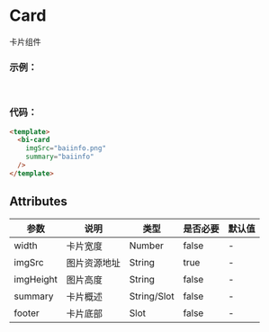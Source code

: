 # Card
卡片组件

### 示例：
<br />
<testCard/>

### 代码：

```html
<template>
  <bi-card
    imgSrc="baiinfo.png"
    summary="baiinfo" 
  />
</template>
```

## Attributes
|  参数  |  说明  |  类型  |  是否必要  |  默认值  |
|  ----  |  ----  |  ----  |  ----  |  ----  |
| width  | 卡片宽度 | Number |  false  | - |
| imgSrc  | 图片资源地址 | String | true | - |
| imgHeight  | 图片高度 | String | false | - |
| summary  | 卡片概述 | String/Slot | false | - |
| footer  | 卡片底部 | Slot | false | - |